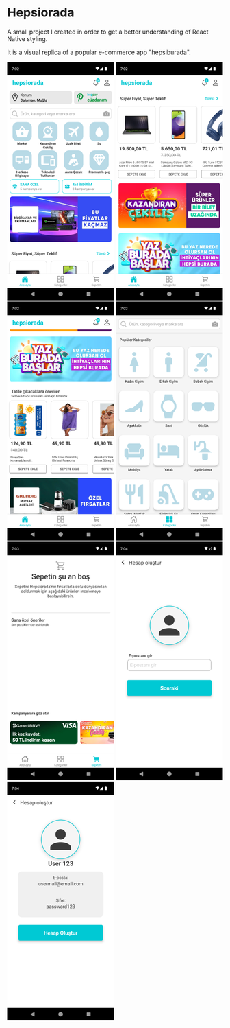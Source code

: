 # Hepsiorada

A small project I created in order to get a better understanding of React Native styling.

It is a visual replica of a popular e-commerce app "hepsiburada".

<p float="left">
<img src='https://github.com/ArdaCan271/Hepsiorada/blob/master/screenshots/Screenshot_1.png' width='250'>
<img src='https://github.com/ArdaCan271/Hepsiorada/blob/master/screenshots/Screenshot_2.png' width='250'>
<img src='https://github.com/ArdaCan271/Hepsiorada/blob/master/screenshots/Screenshot_3.png' width='250'>
<img src='https://github.com/ArdaCan271/Hepsiorada/blob/master/screenshots/Screenshot_4.png' width='250'>
<img src='https://github.com/ArdaCan271/Hepsiorada/blob/master/screenshots/Screenshot_5.png' width='250'>
<img src='https://github.com/ArdaCan271/Hepsiorada/blob/master/screenshots/Screenshot_6.png' width='250'>
<img src='https://github.com/ArdaCan271/Hepsiorada/blob/master/screenshots/Screenshot_7.png' width='250'>
</p>
